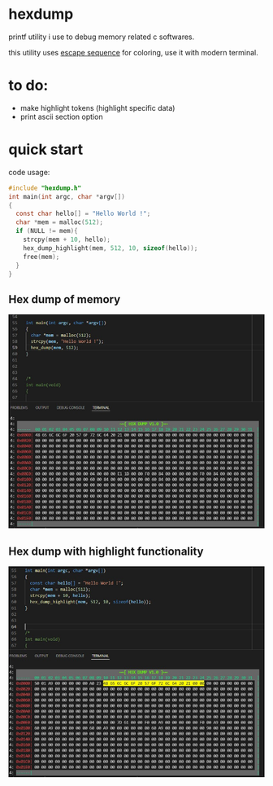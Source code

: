 
# hexdump
printf utility i use to debug memory related c softwares.

this utility uses [escape sequence](https://en.wikipedia.org/wiki/ANSI_escape_code#Colors) for coloring, use it with modern terminal.

# to do:
- make highlight tokens (highlight specific data)
- print ascii section option

# quick start
code usage:
```c
#include "hexdump.h"
int main(int argc, char *argv[])
{
  const char hello[] = "Hello World !";
  char *mem = malloc(512);
  if (NULL != mem){
    strcpy(mem + 10, hello);
    hex_dump_highlight(mem, 512, 10, sizeof(hello));
    free(mem);
  }
}
```


## Hex dump of memory
![Image](pic/hexdump.jpg "hd")

## Hex dump with highlight functionality
![Image](pic/hexdump_highlight.jpg "hd_highlight")
